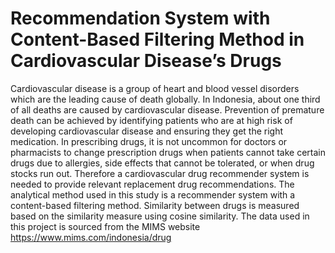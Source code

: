 # Recommendation System with Content-Based Filtering Method in Cardiovascular Disease’s Drugs
Cardiovascular disease is a group of heart and blood vessel disorders which are the leading cause of death globally. In Indonesia, about one third of all deaths are caused by cardiovascular disease. Prevention of premature death can be achieved by identifying patients who are at high risk of developing cardiovascular disease and ensuring they get the right medication. In prescribing drugs, it is not uncommon for doctors or pharmacists to change prescription drugs when patients cannot take certain drugs due to allergies, side effects that cannot be tolerated, or when drug stocks run out. Therefore a cardiovascular drug recommender system is needed to provide relevant replacement drug recommendations. The analytical method used in this study is a recommender system with a content-based filtering method. Similarity between drugs is measured based on the similarity measure using cosine similarity. The data used in this project is sourced from the MIMS website https://www.mims.com/indonesia/drug
